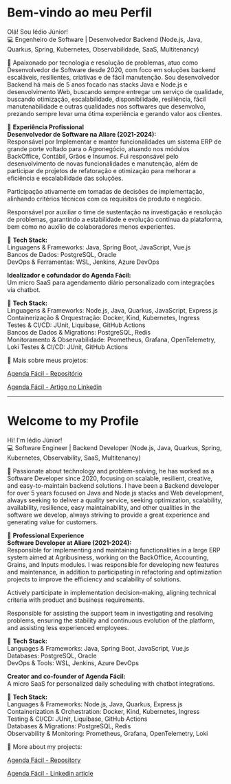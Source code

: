 # Bem-vindo ao meu Perfil

Olá! Sou Iédio Júnior!  
💻 Engenheiro de Software | Desenvolvedor Backend (Node.js, Java, Quarkus, Spring, Kubernetes, Observabilidade, SaaS, Multitenancy)

🚀 Apaixonado por tecnologia e resolução de problemas, atuo como Desenvolvedor de Software desde 2020, com foco em soluções backend escaláveis, resilientes, criativas e de fácil manutenção.
Sou desenvolvedor Backend há mais de 5 anos focado nas stacks Java e Node.js e desenvolvimento Web, buscando sempre entregar um serviço de qualidade, buscando otimização, escalabilidade, disponibilidade, resiliência, fácil manutenabilidade e outras qualidades nos softwares que desenvolvo, prezando sempre levar uma ótima experiência e gerando valor aos clientes.

🔹 **Experiência Profissional**  
**Desenvolvedor de Software na Aliare (2021-2024):**  
Responsável por Implementar e manter funcionalidades um sistema ERP de grande porte voltado para o Agronegócio, atuando nos módulos BackOffice, Contábil, Grãos e Insumos. Fui responsável pelo desenvolvimento de novas funcionalidades e manutenção, além de participar de projetos de refatoração e otimização para melhorar a eficiência e escalabilidade das soluções.

Participação ativamente em tomadas de decisões de implementação, alinhando critérios técnicos com os requisitos de produto e negócio.

Responsável por auxiliar o time de sustentação na investigação e resolução de problemas, garantindo a estabilidade e evolução contínua da plataforma, bem como no auxílio de colaboradores menos experientes.

🔧 **Tech Stack:**  
Linguagens & Frameworks: Java, Spring Boot, JavaScript, Vue.js  
Bancos de Dados: PostgreSQL, Oracle  
DevOps & Ferramentas: WSL, Jenkins, Azure DevOps  

**Idealizador e cofundador do Agenda Fácil:**  
Um micro SaaS para agendamento diário personalizado com integrações via chatbot.

🔧 **Tech Stack:**  
Linguagens & Frameworks: Node.js, Java, Quarkus, JavaScript, Express.js  
Containerização & Orquestração: Docker, Kind, Kubernetes, Ingress  
Testes & CI/CD: JUnit, Liquibase, GitHub Actions  
Bancos de Dados & Migrations: PostgreSQL, Redis   
Monitoramento & Observabilidade: Prometheus, Grafana, OpenTelemetry, Loki
Testes & CI/CD: JUnit, GitHub Actions 

📌 Mais sobre meus projetos:  

[Agenda Fácil - Repositório](https://github.com/pescador95/agendafacil)

[Agenda Fácil - Artigo no Linkedin](https://www.linkedin.com/posts/iediojunior_depois-de-algum-tempo-decidi-compartilhar-activity-7324071826777628672-X22O?utm_source=share&utm_medium=member_desktop&rcm=ACoAAAthApgB042EmdU3OxVjXXQOwSMSW88yrqw)

---

# Welcome to my Profile

Hi! I'm Iédio Júnior!  
💻 Software Engineer | Backend Developer (Node.js, Java, Quarkus, Spring, Kubernetes, Observability, SaaS, Multitenancy)

🚀 Passionate about technology and problem-solving, he has worked as a Software Developer since 2020, focusing on scalable, resilient, creative, and easy-to-maintain backend solutions.
I have been a Backend developer for over 5 years focused on Java and Node.js stacks and Web development, always seeking to deliver a quality service, seeking optimization, scalability, availability, resilience, easy maintainability, and other qualities in the software we develop, always striving to provide a great experience and generating value for customers.

🔹 **Professional Experience**  
**Software Developer at Aliare (2021-2024):**  
Responsible for implementing and maintaining functionalities in a large ERP system aimed at Agribusiness, working on the BackOffice, Accounting, Grains, and Inputs modules. I was responsible for developing new features and maintenance, in addition to participating in refactoring and optimization projects to improve the efficiency and scalability of solutions.

Actively participate in implementation decision-making, aligning technical criteria with product and business requirements.

Responsible for assisting the support team in investigating and resolving problems, ensuring the stability and continuous evolution of the platform, and assisting less experienced employees.


🔧 **Tech Stack:**  
Languages & Frameworks: Java, Spring Boot, JavaScript, Vue.js  
Databases: PostgreSQL, Oracle  
DevOps & Tools: WSL, Jenkins, Azure DevOps  

**Creator and co-founder of Agenda Fácil:**  
A micro SaaS for personalized daily scheduling with chatbot integrations.

🔧 **Tech Stack:**  
Languages & Frameworks: Node.js, Java, Quarkus, Express.js  
Containerization & Orchestration: Docker, Kind, Kubernetes, Ingress  
Testing & CI/CD: JUnit, Liquibase, GitHub Actions  
Databases & Migrations: PostgreSQL, Redis   
Observability & Monitoring: Prometheus, Grafana, OpenTelemetry, Loki

📌 More about my projects:  

[Agenda Fácil - Repository](https://github.com/pescador95/agendafacil)

[Agenda Fácil - Linkedin article](https://www.linkedin.com/posts/iediojunior_depois-de-algum-tempo-decidi-compartilhar-activity-7324071826777628672-X22O?utm_source=share&utm_medium=member_desktop&rcm=ACoAAAthApgB042EmdU3OxVjXXQOwSMSW88yrqw)
